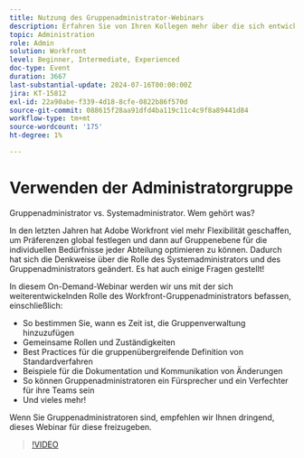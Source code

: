 ```yaml
---
title: Nutzung des Gruppenadministrator-Webinars
description: Erfahren Sie von Ihren Kollegen mehr über die sich entwickelnden Rollen von Workfront-System- und Gruppenadministratoren. Erkunden Sie in unserem On-Demand-Webinar Rollen, Best Practices, Dokumentation und Interessensvertretung.
topic: Administration
role: Admin
solution: Workfront
level: Beginner, Intermediate, Experienced
doc-type: Event
duration: 3667
last-substantial-update: 2024-07-16T00:00:00Z
jira: KT-15812
exl-id: 22a90abe-f339-4d18-8cfe-0822b86f570d
source-git-commit: 088615f28aa91dfd4ba119c11c4c9f8a89441d84
workflow-type: tm+mt
source-wordcount: '175'
ht-degree: 1%

---
```


# Verwenden der Administratorgruppe

Gruppenadministrator vs. Systemadministrator. Wem gehört was?

In den letzten Jahren hat Adobe Workfront viel mehr Flexibilität geschaffen, um Präferenzen global festlegen und dann auf Gruppenebene für die individuellen Bedürfnisse jeder Abteilung optimieren zu können. Dadurch hat sich die Denkweise über die Rolle des Systemadministrators und des Gruppenadministrators geändert. Es hat auch einige Fragen gestellt!

In diesem On-Demand-Webinar werden wir uns mit der sich weiterentwickelnden Rolle des Workfront-Gruppenadministrators befassen, einschließlich:

* So bestimmen Sie, wann es Zeit ist, die Gruppenverwaltung hinzuzufügen
* Gemeinsame Rollen und Zuständigkeiten
* Best Practices für die gruppenübergreifende Definition von Standardverfahren
* Beispiele für die Dokumentation und Kommunikation von Änderungen
* So können Gruppenadministratoren ein Fürsprecher und ein Verfechter für ihre Teams sein
* Und vieles mehr!

Wenn Sie Gruppenadministratoren sind, empfehlen wir Ihnen dringend, dieses Webinar für diese freizugeben.

>[!VIDEO](https://video.tv.adobe.com/v/3431006/?learn=on)
